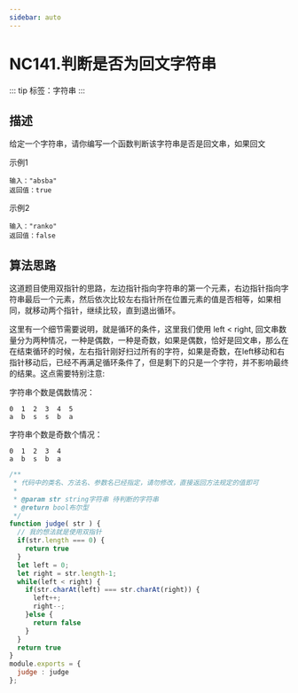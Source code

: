 ```yaml
---
sidebar: auto
---
```


# NC141.判断是否为回文字符串

::: tip
标签：字符串
:::

## 描述
给定一个字符串，请你编写一个函数判断该字符串是否是回文串，如果回文

示例1
```
输入："absba"
返回值：true
```

示例2
```
输入："ranko"
返回值：false
```

## 算法思路
这道题目使用双指针的思路，左边指针指向字符串的第一个元素，右边指针指向字符串最后一个元素，然后依次比较左右指针所在位置元素的值是否相等，如果相同，就移动两个指针，继续比较，直到退出循环。

这里有一个细节需要说明，就是循环的条件，这里我们使用 left < right, 回文串数量分为两种情况，一种是偶数，一种是奇数，如果是偶数，恰好是回文串，那么在在结束循环的时候，左右指针刚好扫过所有的字符，如果是奇数，在left移动和右指针移动后，已经不再满足循环条件了，但是剩下的只是一个字符，并不影响最终的结果。这点需要特别注意:

字符串个数是偶数情况：
```
0  1  2  3  4  5
a  b  s  s  b  a
```
字符串个数是奇数个情况：
```
0  1  2  3  4
a  b  s  b  a
```
```js
/**
 * 代码中的类名、方法名、参数名已经指定，请勿修改，直接返回方法规定的值即可
 * 
 * @param str string字符串 待判断的字符串
 * @return bool布尔型
 */
function judge( str ) {
  // 我的想法就是使用双指针
  if(str.length === 0) {
    return true
  }
  let left = 0;
  let right = str.length-1;
  while(left < right) {
    if(str.charAt(left) === str.charAt(right)) {
      left++;
      right--;
    }else {
      return false
    }
  }
  return true
}
module.exports = {
  judge : judge
};
```
